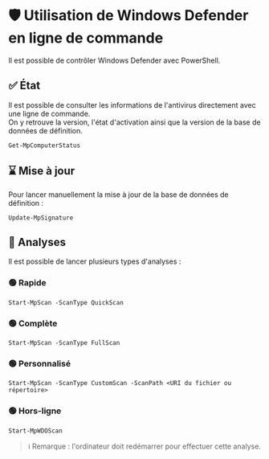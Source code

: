 # 🛡️ Utilisation de Windows Defender en ligne de commande

Il est possible de contrôler Windows Defender avec PowerShell.

## ✅ État

Il est possible de consulter les informations de l'antivirus directement avec une ligne de commande.  
On y retrouve la version, l'état d'activation ainsi que la version de la base de données de définition.  

`Get-MpComputerStatus`

## ⌛ Mise à jour

Pour lancer manuellement la mise à jour de la base de données de définition :

`Update-MpSignature`

## 🔬 Analyses

Il est possible de lancer plusieurs types d'analyses :  

### 🟢 Rapide

`Start-MpScan -ScanType QuickScan`

### 🟢 Complète

`Start-MpScan -ScanType FullScan`

### 🟢 Personnalisé

`Start-MpScan -ScanType CustomScan -ScanPath <URI du fichier ou répertoire>`

### 🟢 Hors-ligne

`Start-MpWDOScan`

> ℹ️ Remarque : l'ordinateur doit redémarrer pour effectuer cette analyse.

